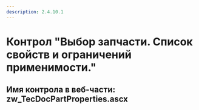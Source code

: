 ```yaml
---
description: 2.4.10.1
---
```


# Контрол "Выбор запчасти. Список свойств и ограничений применимости."

## Имя контрола в веб-части: zw\_TecDocPartProperties.ascx

